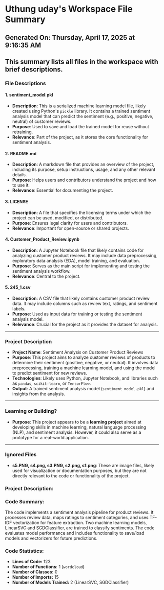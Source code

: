 # Uthung uday's Workspace File Summary
## Generated On: Thursday, April 17, 2025 at 9:16:35 AM
This summary lists all files in the workspace with brief descriptions.
---
### File Descriptions

#### 1. **sentiment_model.pkl**
   - **Description**: This is a serialized machine learning model file, likely created using Python's `pickle` library. It contains a trained sentiment analysis model that can predict the sentiment (e.g., positive, negative, neutral) of customer reviews.
   - **Purpose**: Used to save and load the trained model for reuse without retraining.
   - **Relevance**: Part of the project, as it stores the core functionality for sentiment analysis.

#### 2. **README.md**
   - **Description**: A markdown file that provides an overview of the project, including its purpose, setup instructions, usage, and any other relevant details.
   - **Purpose**: Helps users and contributors understand the project and how to use it.
   - **Relevance**: Essential for documenting the project.

#### 3. **LICENSE**
   - **Description**: A file that specifies the licensing terms under which the project can be used, modified, or distributed.
   - **Purpose**: Ensures legal clarity for users and contributors.
   - **Relevance**: Important for open-source or shared projects.

#### 4. **Customer_Product_Review.ipynb**
   - **Description**: A Jupyter Notebook file that likely contains code for analyzing customer product reviews. It may include data preprocessing, exploratory data analysis (EDA), model training, and evaluation.
   - **Purpose**: Serves as the main script for implementing and testing the sentiment analysis workflow.
   - **Relevance**: Central to the project.

#### 5. **245_1.csv**
   - **Description**: A CSV file that likely contains customer product review data. It may include columns such as review text, ratings, and sentiment labels.
   - **Purpose**: Used as input data for training or testing the sentiment analysis model.
   - **Relevance**: Crucial for the project as it provides the dataset for analysis.

---

### Project Description

- **Project Name**: Sentiment Analysis on Customer Product Reviews
- **Purpose**: This project aims to analyze customer reviews of products to determine their sentiment (positive, negative, or neutral). It involves data preprocessing, training a machine learning model, and using the model to predict sentiment for new reviews.
- **Technologies**: Likely uses Python, Jupyter Notebook, and libraries such as `pandas`, `scikit-learn`, or `TensorFlow`.
- **Output**: A trained sentiment analysis model (`sentiment_model.pkl`) and insights from the analysis.

---

### Learning or Building?

- **Purpose**: This project appears to be a **learning project** aimed at developing skills in machine learning, natural language processing (NLP), and sentiment analysis. However, it could also serve as a prototype for a real-world application.

---

### Ignored Files
- **s5.PNG, s4.png, s3.PNG, s2.png, s1.png**: These are image files, likely used for visualization or documentation purposes, but they are not directly relevant to the code or functionality of the project. 
### Project Description:
 ### Code Summary:
The code implements a sentiment analysis pipeline for product reviews. It processes review data, maps ratings to sentiment categories, and uses TF-IDF vectorization for feature extraction. Two machine learning models, LinearSVC and SGDClassifier, are trained to classify sentiments. The code evaluates model performance and includes functionality to save/load models and vectorizers for future predictions.

### Code Statistics:
- **Lines of Code:** 123  
- **Number of Functions:** 1 (`wordcloud`)  
- **Number of Classes:** 0  
- **Number of Imports:** 15  
- **Number of Models Trained:** 2 (LinearSVC, SGDClassifier)
